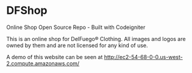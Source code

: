 DFShop
======

Online Shop Open Source Repo - Built with Codeigniter

This is an online shop for DelFuego® Clothing. All images and logos are owned by them and are not licensed for any kind of use.

A demo of this website can be seen at http://ec2-54-68-0-0.us-west-2.compute.amazonaws.com/
